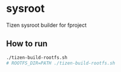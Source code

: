 # sysroot

Tizen sysroot builder for fproject

## How to run

```bash
./tizen-build-rootfs.sh
# ROOTFS_DIR=PATH ./tizen-build-rootfs.sh
```

